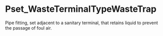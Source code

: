 # Pset_WasteTerminalTypeWasteTrap

Pipe fitting, set adjacent to a sanitary terminal, that retains liquid to prevent the passage of foul air.
